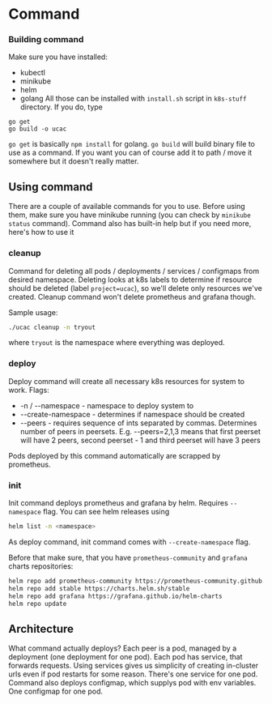 # Command

### Building command
Make sure you have installed:
* kubectl
* minikube
* helm
* golang
All those can be installed with `install.sh` script in `k8s-stuff` directory.
If you do, type
```
go get
go build -o ucac
```
`go get` is basically `npm install` for golang. `go build` will build binary file to use as a command. If you want you
can of course add it to path / move it somewhere but it doesn't really matter.

## Using command
There are a couple of available commands for you to use. Before using them, make sure you have minikube running (you 
can check by `minikube status` command). Command also has built-in help but if you need more, here's how to use it

### cleanup
Command for deleting all pods / deployments / services / configmaps from desired namespace. Deleting looks at 
k8s labels to determine if resource should be deleted (label `project=ucac`), so we'll delete only resources we've created.
Cleanup command won't delete prometheus and grafana though.

Sample usage:
```bash
./ucac cleanup -n tryout
```
where `tryout` is the namespace where everything was deployed.

### deploy
Deploy command will create all necessary k8s resources for system to work.
Flags:
* -n / --namespace - namespace to deploy system to
* --create-namespace - determines if namespace should be created
* --peers - requires sequence of ints separated by commas. Determines number of peers in peersets. E.g. --peers=2,1,3 means that first peerset will have 2 peers, second peerset - 1 and third peerset will have 3 peers

Pods deployed by this command automatically are scrapped by prometheus.

### init
Init command deploys prometheus and grafana by helm. Requires `--namespace` flag. You can see helm releases using
```bash
helm list -n <namespace>
```
As deploy command, init command comes with `--create-namespace` flag.

Before that make sure, that you have `prometheus-community` and `grafana` charts repositories:
```bash
helm repo add prometheus-community https://prometheus-community.github.io/helm-charts
helm repo add stable https://charts.helm.sh/stable
helm repo add grafana https://grafana.github.io/helm-charts
helm repo update
```

## Architecture
What command actually deploys?
Each peer is a pod, managed by a deployment (one deployment for one pod). Each pod has service, that forwards requests.
Using services gives us simplicity of creating in-cluster urls even if pod restarts for some reason. There's one service for one pod.
Command also deploys configmap, which supplys pod with env variables. One configmap for one pod.
